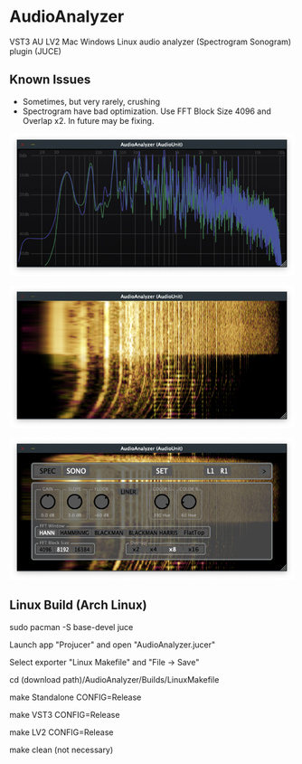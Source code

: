 # AudioAnalyzer
VST3 AU LV2 Mac Windows Linux audio analyzer (Spectrogram Sonogram) plugin (JUCE)

## Known Issues
- Sometimes, but very rarely, crushing
- Spectrogram have bad optimization. Use FFT Block Size 4096 and Overlap x2. In future may be fixing.


![screenshot1](spectrogram.png  "Spectrogram")


![screenshot2](sonogram.png  "Sonogram")


![screenshot3](options.png  "Options")



## Linux Build (Arch Linux)

sudo pacman -S base-devel juce

Launch app "Projucer" and open "AudioAnalyzer.jucer" 

Select exporter "Linux Makefile" and "File -> Save"

cd (download path)/AudioAnalyzer/Builds/LinuxMakefile

make Standalone CONFIG=Release

make VST3 CONFIG=Release

make LV2 CONFIG=Release

make clean (not necessary)

